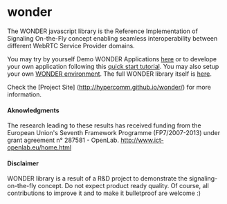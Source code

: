 wonder
======


The WONDER javascript library is the Reference Implementation of Signaling On-the-Fly concept enabling seamless interoperability between different WebRTC Service Provider domains.

You may try by yourself Demo WONDER Applications  [here](https://github.com/hypercomm/wonder/wiki/Live-Demos) or to develope your own application following this [quick start tutorial](https://github.com/hypercomm/wonder/wiki/How-to-Develop-a-WONDER-App). You may also setup your own [WONDER environment](https://github.com/hypercomm/wonder/wiki/How-to-setup-your-own-WONDER-environment). The full WONDER library itself is [here](https://github.com/hypercomm/wonder/blob/master/src/libs/wonder_full.js).

Check the [Project Site] (http://hypercomm.github.io/wonder/) for more information.

#### Aknowledgments

The research leading to these results has received funding from the European Union's Seventh Framework Programme (FP7/2007-2013) under grant agreement n° 287581 - OpenLab. http://www.ict-openlab.eu/home.html


#### Disclaimer

WONDER library is a result of a R&D project to demonstrate the signaling-on-the-fly concept. Do not expect product ready quality. Of course, all contributions to improve it and to make it bulletproof are welcome :)
